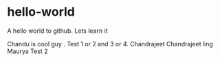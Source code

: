# hello-world
A hello world to github. Lets learn it


Chandu is cool guy . Test 1 or 2 and 3 or 4. Chandrajeet Chandrajeet ling Maurya Test 2